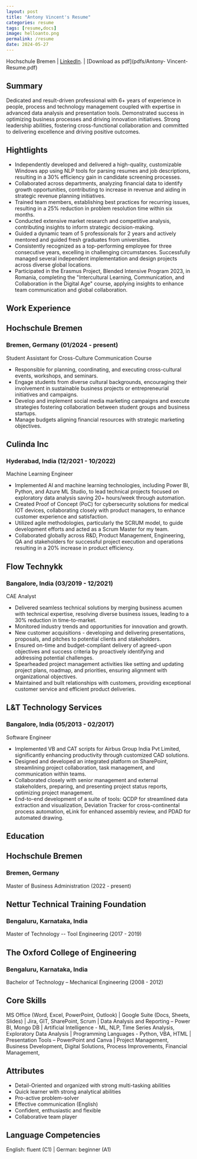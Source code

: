 ```yaml
---
layout: post
title: "Antony Vincent's Resume"
categories: resume
tags: [resume,docs]
image: helloanto.png
permalink: /resume
date: 2024-05-27
---
```


Hochschule Bremen | [LinkedIn](https://www.linkedin.com/in/antony-vincent-a22a80129/). | [Download as pdf](pdfs/Antony- Vincent-Resume.pdf) 

## Summary
Dedicated and result-driven professional with 6+ years of experience in people, process and technology management coupled with expertise in advanced data analysis and presentation tools. Demonstrated success in optimizing business processes and driving innovation initiatives. Strong leadership abilities, fostering cross-functional collaboration and committed to delivering excellence and driving positive outcomes.

## Hightlights
* Independently developed and delivered a high-quality, customizable Windows app using NLP tools for parsing resumes and job descriptions, resulting in a 30% efficiency gain in candidate screening processes.
* Collaborated across departments, analyzing financial data to identify growth opportunities, contributing to increase in revenue and aiding in strategic revenue planning initiatives.
* Trained team members, establishing best practices for recurring issues, resulting in a 25% reduction in problem resolution time within six months.
* Conducted extensive market research and competitive analysis, contributing insights to inform strategic decision-making.
* Guided a dynamic team of 5 professionals for 2 years and actively mentored and guided fresh graduates from universities.
* Consistently recognized as a top-performing employee for three consecutive years, excelling in challenging circumstances. Successfully managed several independent implementation and design projects across diverse global locations.
* Participated in the Erasmus Project, Blended Intensive Program 2023, in Romania, completing the "Intercultural Learning, Communication, and Collaboration in the Digital Age" course, applying insights to enhance team communication and global collaboration.

## Work Experience

## Hochschule Bremen 
### Bremen, Germany	(01/2024 - present)
Student Assistant for Cross-Culture Communication Course

* Responsible for planning, coordinating, and executing cross-cultural events, workshops, and seminars.
* Engage students from diverse cultural backgrounds, encouraging their involvement in sustainable business projects or entrepreneurial initiatives and campaigns.
* Develop and implement social media marketing campaigns and execute strategies fostering collaboration between student groups and business startups.
* Manage budgets aligning financial resources with strategic marketing objectives.

## Culinda Inc 
### Hyderabad, India	(12/2021 - 10/2022)
Machine Learning Engineer

* Implemented AI and machine learning technologies, including Power BI, Python, and Azure ML Studio, to lead technical projects focused on exploratory data analysis saving 20+ hours/week through automation.
* Created Proof of Concept (PoC) for cybersecurity solutions for medical IOT devices, collaborating closely with product managers, to enhance customer experience and satisfaction.
* Utilized agile methodologies, particularly the SCRUM model, to guide development efforts and acted as a Scrum Master for my team.
* Collaborated globally across R&D, Product Management, Engineering, QA and stakeholders for successful project execution and operations resulting in a 20% increase in product efficiency.


## Flow Technykk
### Bangalore, India	(03/2019 - 12/2021)
CAE Analyst

* Delivered seamless technical solutions by merging business acumen with technical expertise, resolving diverse business issues, leading to a 30% reduction in time-to-market.
* Monitored industry trends and opportunities for innovation and growth.
* New customer acquisitions - developing and delivering presentations, proposals, and pitches to potential clients and stakeholders.
* Ensured on-time and budget-compliant delivery of agreed-upon objectives and success criteria by proactively identifying and addressing potential challenges.
* Spearheaded project management activities like setting and updating project plans, roadmap, and priorities, ensuring alignment with organizational objectives.
* Maintained and built relationships with customers, providing exceptional customer service and efficient product deliveries.

## L&T Technology Services
### Bangalore, India (05/2013 - 02/2017)
Software Engineer

* Implemented VB and CAT scripts for Airbus Group India Pvt Limited, significantly enhancing productivity through customized CAD solutions.
* Designed and developed an integrated platform on SharePoint, streamlining project collaboration, task management, and communication within teams.
* Collaborated closely with senior management and external stakeholders, preparing, and presenting project status reports, optimizing project management.
* End-to-end development of a suite of tools: QCDP for streamlined data extraction and visualization, Deviation Tracker for cross-continental process automation, eLink for enhanced assembly review, and PDAD for automated drawing.

## Education

## Hochschule Bremen 
### Bremen, Germany
Master of Business Administration (2022 - present)

## Nettur Technical Training Foundation
### Bengaluru, Karnataka, India
Master of Technology -- Tool Engineering (2017 - 2019)

## The Oxford College of Engineering 
### Bengaluru, Karnataka, India
Bachelor of Technology – Mechanical Engineering (2008 - 2012)

## Core Skills
MS Office (Word, Excel, PowerPoint, Outlook) | Google Suite (Docs, Sheets, Slides) | Jira, GIT, SharePoint, Scrum | Data Analysis and Reporting – Power BI, Mongo DB | Artificial Intelligence - ML, NLP, Time Series Analysis, Exploratory Data Analysis | Programming Languages - Python, VBA, HTML | Presentation Tools – PowerPoint and Canva | Project Management, Business Development, Digital Solutions, Process Improvements, Financial Management,

## Attributes
* Detail-Oriented and organized with strong multi-tasking abilities
* Quick learner with strong analytical abilities
* Pro-active problem-solver
* Effective communication (English)
* Confident, enthusiastic and flexible
* Collaborative team player

## Language Competencies
English: fluent (C1) | German: beginner (A1)
